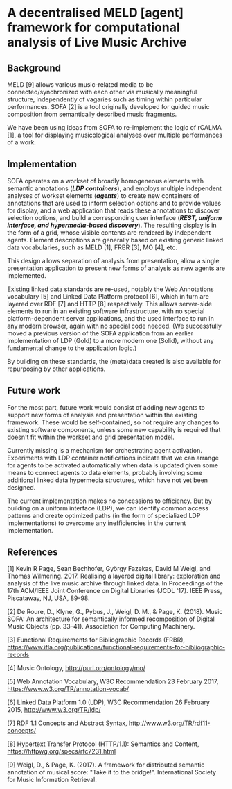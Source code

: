 # A decentralised MELD [agent] framework for computational analysis of Live Music Archive

## Background

MELD [9] allows various music-related media to be connected/synchronized with each other via musically meaningful structure, independently of vagaries such as timing within particular performances.  SOFA [2] is a tool originally developed for guided music composition from semantically described music fragments.

We have been using ideas from SOFA to re-implement the logic of rCALMA [1], a tool for displaying musicological analyses over multiple performances of a work.


## Implementation

SOFA operates on a workset of broadly homogeneous elements with semantic annotations (***LDP containers***), and employs multiple independent analyses of workset elements (***agents***) to create new containers of annotations that are used to inform selection options and to provide values for display, and a web application that reads these annotations to discover selection options, and build a corresponding user interface (***REST, uniform interface, and hypermedia-based discovery***).  The resulting display is in the form of a grid, whose visible contents are rendered by independent agents.  Element descriptions are generally based on existing generic linked data vocabularies, such as MELD [1], FRBR [3], MO [4], etc.

This design allows separation of analysis from presentation, allow a single presentation application to present new forms of analysis as new agents are implemented.

Existing linked data standards are re-used, notably the Web Annotations vocabulary [5] and Linked Data Platform protocol [6], which in turn are layered over RDF [7] and HTTP [8] respectively.  This allows server-side elements to run in an existing software infrastructure, with no special platform-dependent server applications, and the used interface to run in any modern browser, again with no special code needed.  (We successfully moved a previous version of the SOFA application from an earlier implementation of LDP (Gold) to a more modern one (Solid), without any fundamental change to the application logic.)

By building on these standards, the (meta)data created is also available for repurposing by other applications.


## Future work

For the most part, future work would consist of adding new agents to support new forms of analysis and presentation within the existing framework.  These would be self-contained, so not require any changes to existing software components, unless some new capability is required that doesn't fit within the workset and grid presentation model.

Currently missing is a mechanism for orchestrating agent activation.  Experiments with LDP container notifications indicate that we can arrange for agents to be activated automatically when data is updated given some means to connect agents to data elements, probably involving some additional linked data hypermedia structures, which have not yet been designed.

The current implementation makes no concessions to efficiency.  But by building on a uniform interface (LDP), we can identify common access patterns and create optimized paths (in the form of specialized LDP implementations) to overcome any inefficiencies in the current implementation.


## References

[1] Kevin R Page, Sean Bechhofer, György Fazekas, David M Weigl, and Thomas Wilmering. 2017. Realising a layered digital library: exploration and analysis of the live music archive through linked data. In Proceedings of the 17th ACM/IEEE Joint Conference on Digital Libraries (JCDL '17). IEEE Press, Piscataway, NJ, USA, 89-98.

[2] De Roure, D., Klyne, G., Pybus, J., Weigl, D. M., & Page, K. (2018). Music SOFA: An architecture for semantically informed recomposition of Digital Music Objects (pp. 33–41). Association for Computing Machinery.

[3] Functional Requirements for Bibliographic Records (FRBR), https://www.ifla.org/publications/functional-requirements-for-bibliographic-records

[4] Music Ontology, http://purl.org/ontology/mo/

[5] Web Annotation Vocabulary, W3C Recommendation 23 February 2017, https://www.w3.org/TR/annotation-vocab/

[6] Linked Data Platform 1.0 (LDP), W3C Recommendation 26 February 2015, http://www.w3.org/TR/ldp/

[7] RDF 1.1 Concepts and Abstract Syntax, http://www.w3.org/TR/rdf11-concepts/

[8] Hypertext Transfer Protocol (HTTP/1.1): Semantics and Content, https://httpwg.org/specs/rfc7231.html

[9] Weigl, D., & Page, K. (2017). A framework for distributed semantic annotation of musical score: "Take it to the bridge!". International Society for Music Information Retrieval.


<!--
# 20191108-meld-calma-sofa-features - raw notes

(background...)

1. MELD allows various media to be connected/synchronized with each other via musically meaningful structure.  The connection is thus not dependent on vagaries such as timing within a particular performance.
 
@@see MELD papers; especially the JCDL layered library paper

2. SOFA is being (re-)conceived as a generalized data analysis and presentation platform for interactive construction of data presentations.

@@elucidate aspects of SOFA remixer and MELD/CALMA that are similar:
@@ref DMRN submission last year

(a) applications select data from some workset of broadly homogeneous elements, and create grid presentation based on selected data (fragments, recordings)
(b) read workset annotation metadata to discover selection options, and create UI accordingly.
(c) use of multiple independent analyses of data elements to inform selection options and to provide values for display
(d) re-use of existing, more-or-less generic, vocabularies across different applications (MELD, sonic annotator, ...)

Realization:
(a) LDP containers (ala MELD)
(b) REST, hypermedia-based discovery
(c) agents
(d) MELD, ++

...

(current focus...)

2. Separation of analysis from presentation;  allow a single presentation application to present new forms of analysis as they become available.
 
@@something about hypermedia and REST architecture

3. Builds on existing standards, notably Web Annotations (vocabulary) and Linked Data Platform (protocol), which in turn are layers on RDF and HTTP respectively.  This allows server-side elements to run in existing infrastructure (no special platform-dependent server applications needed), and client presentation code to run in any any modern browser (again, no special platform-dependent code needed).

We successfully moved a previous version of the SOFA application from an earlier implementation of LDP (Gold) to a more modern one (Solid), without any fundamental change to the application logic.

...

(future possibilities...)

4. By building on linked data standards, the (meta)data used by SOFA can be accessed and remixed by different applications for different purposes.

5. Distributed application; analyses can be performed on host systems with appropriate source material access and compute power, while the presentation aspects can be run on any desktop/laptop.
 
@@This potentially can avoid some constraints of access to copyright material

6. Use of existing platform software (SoLiD).

@@something about re-decentralize the web, breaking out of walled gardens


7. Performance optimization: the use of raw LDP by the client software means that some operations result in necessary amounts of network traffic.  One of the future directions for this work will be to identify LDP access patterns that are common across MELD applications, or that are simply inefficient, and implement new API layers over LDP that can be hosted closer to the data to avoid some of the network transfer inefficiencies.  In some cases, optimizations might even be built into an LDP hosting platform, e.g. to take advantage of indexing that isn't normally accessible directly via LDP, while still retaining the possibility of running the application over LDP.  These might, in turn, lead to possible LDP enhancements that could be recommended for incorporated into LDP and/or SoLiD implementations.


....


DMRN submission: 1 page A4 using template - really short - 

https://www.qmul.ac.uk/dmrn/dmrn-14/
https://www.qmul.ac.uk/dmrn/media/dmrn/1page-dmrn14-template.docx

Focus on what has happened, not would could be done.

Suggest GK draft V1, ask for minor revisions
Aim for ~600 words.

...

background/concept

what happened

future work

KP, JPNP, DDeR, TW, GK

JPNP, TW to make poster?
Schedule time to do poster, including script for demo
-->

